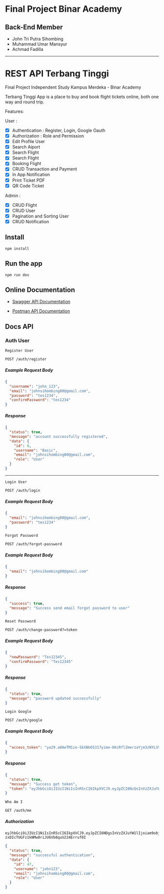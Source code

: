 # Final Project Binar Academy

## Back-End Member

- John Tri Putra Sihombing
- Muhammad Umar Mansyur
- Achmad Fadilla

---

# REST API Terbang Tinggi

Final Project Independent Study Kampus Merdeka - Binar Academy

Terbang Tinggi App is a place to buy and book flight tickets online, both one way and round trip.

Features:

User :

- [x] Authentication : Register, Login, Google Oauth
- [x] Authorization : Role and Permission
- [x] Edit Profile User
- [x] Search Aiport
- [x] Search Flight
- [x] Search Flight
- [x] Booking Flight
- [x] CRUD Transaction and Payment
- [x] In App Notification
- [x] Print Ticket PDF
- [x] QR Code Ticket

Admin :

- [x] CRUD Flight
- [x] CRUD User
- [x] Pagination and Sorting User
- [x] CRUD Notification

## Install

    npm install

## Run the app

    npm run dev

## Online Documentation

- [Swagger API Documentation](https://terbangtinggi-api-staging.km3ggwp.com/api/docs/)

- [Postman API Documentation](https://documenter.getpostman.com/view/23103147/2s8YsxurAy)

## Docs API

### Auth User

`Register User`

```http
POST /auth/register
```

##### Example Request Body

```json
{
  "username": "john_123",
  "email": "johnsihombing80@gmail.com",
  "password": "tes1234",
  "confirmPassword": "tes1234"
}
```

##### Response

```json
{
  "status": true,
  "message": "account successfully registered",
  "data": {
    "id": 6,
    "username": "Basic",
    "email": "johnsihombing80@gmail.com",
    "role": "User"
  }
}
```

---

`Login User`

```http
POST /auth/login
```

##### Example Request Body

```json
{
  "email": "johnsihombing80@gmail.com",
  "password": "tes1234"
}
```

`Forgot Password`

```http
POST /auth/forgot-password
```

##### Example Request Body

```json
{
  "email": "johnsihombing80@gmail.com"
}
```

##### Response

```json
{
  "success": true,
  "message": "Success send email forgot password to user"
}
```

`Reset Password`

```http
POST /auth/change-password?=token
```

##### Example Request Body

```json
{
  "newPassword": "Tes12345",
  "confirmPassword": "Tes12345"
}
```

##### Response

```json
{
  "status": true,
  "message": "password updated successfully"
}
```

`Login Google`

```http
POST /auth/google
```

##### Example Request Body

```json
{
  "access_token": "ya29.a0AeTM1ie-SkXBb65317yime-6KcRflZmerzaYjm3zNYLS9Y5wjk2u-EVluXQj8yr8Xpp5rtQTjcCKYkomi1qzewcJHJsmPWgPN3fLRBzIYcqXlY2nARlIpFHLMz8VRN2fK3UZyRSQhFy8FmZI9HNFACE1tVg3aCgYKAcoSARISFQHWtWOmfJ8BdPCdMrNouJcD0JcWWg0163"
}
```

##### Response

```json
{
  "status": true,
  "message": "Success get token",
  "token": "eyJhbGciOiJIUzI1NiIsInR5cCI6IkpXVCJ9.eyJpZCI6NzQsInVzZXJuYW1lIjoiS29tIEJfSm9obiBUcmkgUHV0cmFfIDA1MCIsImVtYWlsIjoiam9obnRyaXNpaG9tYmluZ0BnbWFpbC5jb20iLCJ1c2VyX3R5cGUiOiJHb29nbGUiLCJpYXQiOjE2NzAwNTY0ODV9.89ueO3ZEKGZL-ihkIVYFkN4rCH1b5Dh_R3k42QHBwZk"
}
```

`Who Am I`

```http
GET /auth/me
```

##### Authorization

```
eyJhbGciOiJIUzI1NiIsInR5cCI6IkpXVCJ9.eyJpZCI6NDgsInVzZXJuYW1lIjoiam9objEyMyIsImVtYWlsIjoiam9obnNpaG9tYmluZzgwQGdtYWlsLmNvbSIsInJvbGUiOiJVc2VyIiwidXNlcl90eXBlIjoiQmFzaWMiLCJpc192ZXJpZmllZCI6MSwiaWF0IjoxNjcxMDAwNjc0fQ.KD0n4-zxDIcTUGFz1kNMw0riJU6Vb8quU224Erruf0I
```

```json
{
  "status": true,
  "message": "successful authentication",
  "data": {
    "id": 47,
    "username": "john123",
    "email": "johnsihombing80@gmail.com",
    "role": "User"
  }
}
```
